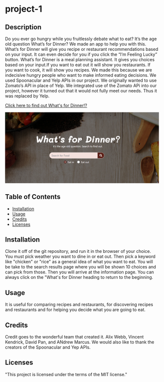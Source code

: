 # project-1

## Description 

Do you ever go hungry while you fruitlessly debate what to eat? It’s the age old question What’s for Dinner? We made an app to help you with this. What’s for Dinner will give you recipe or restaurant recommendations based on your input. It can even decide for you if you click the “I’m Feeling Lucky” button. What’s for Dinner is a meal planning assistant.
It gives you choices based on your input.If you want to eat out it will show you restaurants. If you want to cook, it will show you recipes. We made this because we are indecisive hungry people who want to make informed eating decisions. We used Spoonacular and Yelp APIs in our project. We originally wanted to use Zomato’s API in place of Yelp. We integrated use of the Zomato APi into our project, however it turned out that it would not fully meet our needs. Thus it was replaced by Yelp.


[Click here to find out What's for Dinner!?](https://awebb8.github.io/project-1/)

![Image of the Into Page](.\Assets\images\Project-Intro-Screenshot.PNG)



## Table of Contents

* [Installation](#installation)
* [Usage](#usage)
* [Credits](#credits)
* [Licenses](#Licenses)


## Installation

Clone it off of the git repository, and run it in the browser of your choice. You must pick weather you want to dine in or eat out. Then pick a keyword like "chicken" or "rice" as a general idea of what you want to eat. You will be take to the search results page where you will be shown 10 choices and can pick from those. Then you will arrive at the information page. You can always click on the "What's for Dinner heading to return to the beginning.


## Usage 

It is useful for comparing recipes and restaurants, for discovering recipes and restaurants and for helping you decide what you are going to eat.


## Credits

Credit goes to the wonderful team that created it. Alix Webb, Vincent Kendrick, David Pan, and ANdrew Marcus. We would also like to thank the creators of the Spoonacular and Yep APIs.

## Licenses

"This project is licensed under the terms of the MIT license."